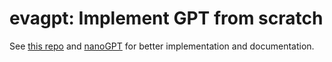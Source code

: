 # evagpt: Implement GPT from scratch

See [this repo](https://github.com/karpathy/ng-video-lecture)
and [nanoGPT](https://github.com/karpathy/nanoGPT) for better implementation and
documentation. 
